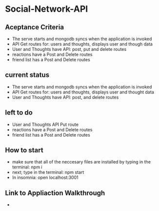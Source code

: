 # Social-Network-API

## Aceptance Criteria 

* The serve starts and mongodb syncs when the application is invoked 
* API Get routes for: users and thoughts, displays user and though data
* User and Thoughts have API: post, put and delete routes 
* reactions have a Post and Delete routes
* friend list has a Post and Delete routes



## current status 
* The serve starts and mongodb syncs when the application is invoked 
* API Get routes for: users and thoughts, displays user and thought data
* User and Thoughts have API: post, and delete routes 



## left to do
* User and Thoughts API Put route
* reactions have a Post and Delete routes
* friend list has a Post and Delete routes



## How to start

* make sure that all of the neccesary files are installed by typing in the terminal: npm i
* next; type in the terminal: npm start 
* In insomnia: open localhost:3001 

## Link to Appliaction Walkthrough

* 
